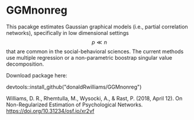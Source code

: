 # GGMnonreg

This pacakge estimates Gaussian graphical models (i.e., partial correlation networks), specifically in low dimensional settings $$p \ll n$$ that are common in the social-behavioral sciences. The current methods use multiple regression or a non-parametric boostrap singular value decomposition.

Download package here:

devtools::install_github("donaldRwilliams/GGMnonreg")

Williams, D. R., Rhemtulla, M., Wysocki, A., & Rast, P. (2018, April 12). On Non-Regularized Estimation of Psychological Networks. https://doi.org/10.31234/osf.io/xr2vf

